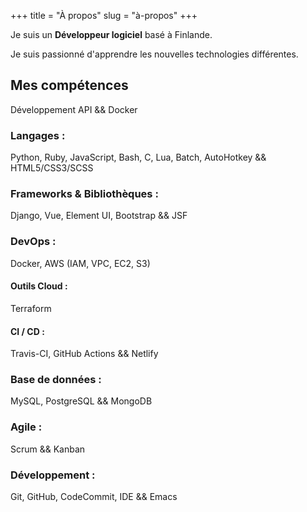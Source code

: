 +++
title = "À propos"
slug = "à-propos"
+++

Je suis un **Développeur logiciel** basé à Finlande.

Je suis passionné d'apprendre les nouvelles technologies différentes.

## Mes compétences

Développement API && Docker

### Langages :

Python, Ruby, JavaScript, Bash, C, Lua, Batch, AutoHotkey && HTML5/CSS3/SCSS

### Frameworks & Bibliothèques :

Django, Vue, Element UI, Bootstrap && JSF

### DevOps :

Docker, AWS (IAM, VPC, EC2, S3)

#### Outils Cloud :

Terraform

#### CI / CD :

Travis-CI, GitHub Actions && Netlify

### Base de données :

MySQL, PostgreSQL && MongoDB

### Agile :

Scrum && Kanban

### Développement :

Git, GitHub, CodeCommit, IDE && Emacs
